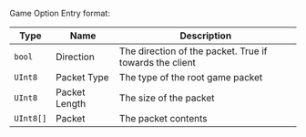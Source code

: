 
Game Option Entry format:

|    Type   |     Name      |                       Description                       |
|-----------|---------------|---------------------------------------------------------|
| `bool`    | Direction     | The direction of the packet. True if towards the client |
| `UInt8`   | Packet Type   | The type of the root game packet                        |
| `UInt8`   | Packet Length | The size of the packet                                  |
| `UInt8[]` | Packet        | The packet contents                                     |
